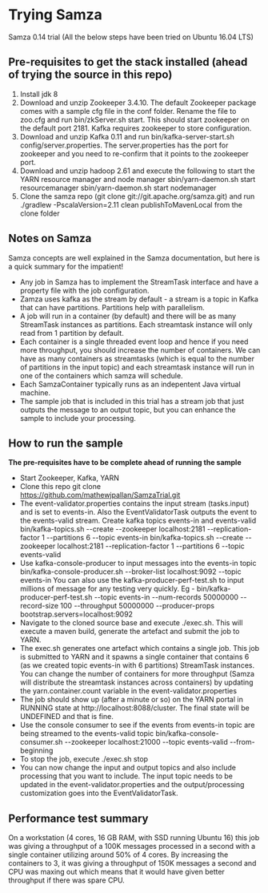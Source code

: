 # Trying Samza

Samza 0.14 trial (All the below steps have been tried on Ubuntu 16.04 LTS)

## Pre-requisites to get the stack installed (ahead of trying the source in this repo)

1. Install jdk 8
2. Download and unzip Zookeeper 3.4.10. The default Zookeeper package comes with a sample cfg file in the conf folder. Rename the file to zoo.cfg and run bin/zkServer.sh start. This should start zookeeper on the default port 2181. Kafka requires zookeeper to store configuration.
3. Download and unzip Kafka 0.11 and run bin/kafka-server-start.sh config/server.properties. The server.properties has the port for zookeeper and you need to re-confirm that it points to the zookeeper port.
4. Download and unzip hadoop 2.61 and execute the following to start the YARN resource manager and node manager
   sbin/yarn-daemon.sh start resourcemanager
   sbin/yarn-daemon.sh start nodemanager
5. Clone the samza repo (git clone git://git.apache.org/samza.git) and run ./gradlew -PscalaVersion=2.11 clean publishToMavenLocal from the clone folder 


## Notes on Samza

Samza concepts are well explained in the Samza documentation, but here is a quick summary for the impatient!
- Any job in Samza has to implement the StreamTask interface and have a property file with the job configuration.
- Zamza uses kafka as the stream by default - a stream is a topic in Kafka that can have partitions. Partitions help with parallelism.
- A job will run in a container (by default) and there will be as many StreamTask instances as partitions. Each streamtask instance will only read from 1 partition by default.
- Each container is a single threaded event loop and hence if you need more throughput, you should increase the number of containers. We can have as many containers as streamtasks (which is equal to the number of partitions in the input topic) and each streamtask instance will run in one of the containers which samza will schedule.
- Each SamzaContainer typically runs as an indepentent Java virtual machine.
- The sample job that is included in this trial has a stream job that just outputs the message to an output topic, but you can enhance the sample to include your processing.

## How to run the sample
**The pre-requisites have to be complete ahead of running the sample**

- Start Zookeeper, Kafka, YARN
- Clone this repo git clone https://github.com/mathewjpallan/SamzaTrial.git
- The event-validator.properties contains the input stream (tasks.input) and is set to events-in. Also the EventValidatorTask outputs the event to the events-valid stream. Create kafka topics events-in and events-valid
        bin/kafka-topics.sh --create --zookeeper localhost:2181 --replication-factor 1 --partitions 6 --topic events-in
        bin/kafka-topics.sh --create --zookeeper localhost:2181 --replication-factor 1 --partitions 6 --topic events-valid
- Use kafka-console-producer to input messages into the events-in topic 
        bin/kafka-console-producer.sh --broker-list localhost:9092 --topic events-in
        You can also use the kafka-producer-perf-test.sh to input millions of message for any testing very quickly. Eg - bin/kafka-producer-perf-test.sh --topic events-in --num-records 50000000 --record-size 100 --throughput 50000000 --producer-props bootstrap.servers=localhost:9092
- Navigate to the cloned source base and execute ./exec.sh. This will execute a maven build, generate the artefact and submit the job to YARN. 
- The exec.sh generates one artefact which contains a single job. This job is submitted to YARN and it spawns a single container that contains 6 (as we created topic events-in with 6 partitions) StreamTask instances. You can change the number of containers for more throughput (Samza will distribute the streamtask instances across containers) by updating the yarn.container.count variable in the event-validator.properties
- The job should show up (after a minute or so) on the YARN portal in RUNNING state at http://localhost:8088/cluster. The final state will be UNDEFINED and that is fine.
- Use the console consumer to see if the events from events-in topic are being streamed to the events-valid topic
        bin/kafka-console-consumer.sh  --zookeeper localhost:21000 --topic events-valid --from-beginning
- To stop the job, execute ./exec.sh stop
- You can now change the input and output topics and also include processing that you want to include. The input topic needs to be updated in the event-validator.properties and the output/processing customization goes into the EventValidatorTask.

## Performance test summary
On a workstation (4 cores, 16 GB RAM, with SSD running Ubuntu 16) this job was giving a throughput of a 100K messages processed in a second with a single container utilizing around 50% of 4 cores. By increasing the containers to 3, it was giving a throughput of 150K messages a second and CPU was maxing out which means that it would have given better throughput if there was spare CPU.